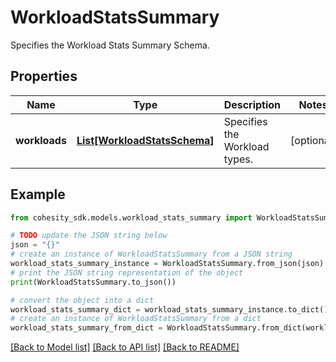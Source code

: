 # WorkloadStatsSummary

Specifies the Workload Stats Summary Schema.

## Properties

Name | Type | Description | Notes
------------ | ------------- | ------------- | -------------
**workloads** | [**List[WorkloadStatsSchema]**](WorkloadStatsSchema.md) | Specifies the Workload types. | [optional] 

## Example

```python
from cohesity_sdk.models.workload_stats_summary import WorkloadStatsSummary

# TODO update the JSON string below
json = "{}"
# create an instance of WorkloadStatsSummary from a JSON string
workload_stats_summary_instance = WorkloadStatsSummary.from_json(json)
# print the JSON string representation of the object
print(WorkloadStatsSummary.to_json())

# convert the object into a dict
workload_stats_summary_dict = workload_stats_summary_instance.to_dict()
# create an instance of WorkloadStatsSummary from a dict
workload_stats_summary_from_dict = WorkloadStatsSummary.from_dict(workload_stats_summary_dict)
```
[[Back to Model list]](../README.md#documentation-for-models) [[Back to API list]](../README.md#documentation-for-api-endpoints) [[Back to README]](../README.md)


